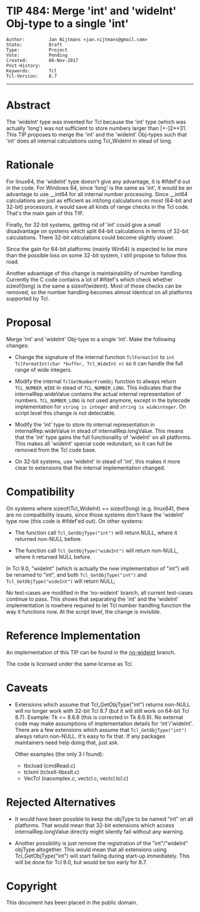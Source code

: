 # TIP 484: Merge 'int' and 'wideInt' Obj-type to a single 'int'
	Author:         Jan Nijtmans <jan.nijtmans@gmail.com>
	State:          Draft
	Type:           Project
	Vote:           Pending
	Created:        06-Nov-2017
	Post-History:
	Keywords:       Tcl
	Tcl-Version:    8.7
-----
# Abstract

The 'wideInt' type was invented for Tcl because the 'int' type (which was
actually 'long') was not sufficient to store numbers larger than [+-]2**31.
This TIP proposes to merge the 'int' and the 'wideInt' Obj-types such that
'int' does all internal calculations using Tcl_WideInt in stead of long.

# Rationale

For linux64, the 'wideInt' type doesn't give any advantage, it is #ifdef'd out
in the code. For Windows 64, since 'long' is the same as 'int', it would be
an advantage to use __int64 for all internal number processing. Since __int64
calculations are just as efficient as int/long calculations on most (64-bit and
32-bit) processors, it would save all kinds of range checks in the Tcl code.
That's the main gain of this TIP.

Finally, for 32-bit systems, getting rid of 'int' could give a small
disadvantage on systems which split 64-bit calculations in terms of 32-bit
calculations. There 32-bit calculations could become slightly slower.

Since the gain for 64-bit platforms (mainly Win64) is expected to be more
than the possible loss on some 32-bit system, I still propose to follow this road.

Another advantage of this change is maintainability of number handling.
Currently the C code contains a lot of #ifdef's which check whether
sizeof(long) is the same a sizeof(wideint). Most of those checks can
be removed, so the number handling becomes almost identical on all platforms
supported by Tcl.

# Proposal

Merge 'int' and 'wideInt' Obj-type to a single 'int'. Make the following changes:

* Change the signature of the internal function `TclFormatInt` to
    `int TclFormatInt(char *buffer, Tcl_WideInt n)`
  so it can handle the full range of wide integers.

* Modify the internal `TclGetNumberFromObj` function to always return
  `TCL_NUMBER_WIDE` in stead of `TCL_NUMBER_LONG`. This indicates that
  the internalRep.wideValue contains the actual internal representation
  of numbers. `TCL_NUMBER_LONG` is not used anymore, except in the
  bytecode implementation for `string is integer` and `string is wideinteger`.
  On script level this change is not detectable.

* Modify the 'int' type to store its internal representation in
    internalRep.wideValue in stead of internalRep.longValue. This means
  that the 'int' type gains the full functionality of 'wideInt' on
  all platforms. This makes all 'wideInt' special code redundant,
  so it can full be removed from the Tcl code base.

* On 32-bit systems, use 'wideInt' in stead of 'int', this makes it more
  clear to extensions that the internal implementation changed.

# Compatibility

On systems where sizeof(Tcl_WideInt) == sizeof(long) (e.g. linux64), there
are no compatibility issues, since those systems don't have the 'wideInt'
type now (this code is #ifdef'ed out). On other systems:

* The function call `Tcl_GetObjType("int")` will return NULL, where it
  returned non-NULL before.

* The function call `Tcl_GetObjType("wideInt")` will return non-NULL, where it
  returned NULL before.

In Tcl 9.0, "wideInt" (which is actually the new implementation of "int")
will be renamed to "int", and both `Tcl_GetObjType("int")`
and `Tcl_GetObjType("wideInt")` will return NULL;

No test-cases are modified in the 'no-wideint' branch, all current
test-cases continue to pass. This shows that separating the 'int'
and the 'wideInt' implementation is nowhere required to let
Tcl number handling function the way it functions now. At the
script level, the change is invisible.

# Reference Implementation

An implementation of this TIP can be found in the [no-wideint](https://core.tcl.tk/tcl/timeline?r=no-wideint) branch.

The code is licensed under the same license as Tcl.

# Caveats

* Extensions which assume that Tcl_GetObjType("int") returns non-NULL will no longer
  work with 32-bit Tcl 8.7 (but it will still work on 64-bit Tcl 8.7). Example:
  Tk <= 8.6.8 (this is corrected in Tk 8.6.9). No external code may make assumptions
  of implementation details for 'int'/'wideInt'. There are a few extensions which assume
  that `Tcl_GetObjType("int")` always return non-NULL. It's easy
  to fix that. If any packages maintainers need help doing that, just ask.
  
  Other examples (the only 3 I found):
  
  * tbcload (cmdRead.c)
  * tclxml (tclxslt-libxslt.c)
  * VecTcl (nacomplex.c, vectcl.c, vectcl.tcl.c)

# Rejected Alternatives

* It would have been possible to keep the objType to be named "int" on all platforms.
  That would mean that 32-bit extensions which access internalRep.longValue directly
  might silently fail without any warning.

* Another possibility is just remove the registration of the "int"/"wideInt" objType
  altogether. This would mean that all extensions using Tcl_GetObjType("int") will start
  failing during start-up immediately. This will be done for Tcl 9.0, but would be too early for 8.7.

# Copyright

This document has been placed in the public domain.

